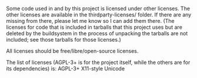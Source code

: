 Some code used in and by this project is licensed under other licenses. The other licenses are available in the thirdparty-licenses/ folder. If there are any missing from there, please let me know so I can add them there. (The licenses for code that is included in tarballs that this project uses but are deleted by the buildsystem in the process of unpacking the tarballs are not included; see those tarballs for those licenses.)

All licenses should be free/libre/open-source licenses.

The list of licenses (AGPL-3+ is for the project itself, while the others are for its dependencies) is:
AGPL-3+ X11-style Unicode
